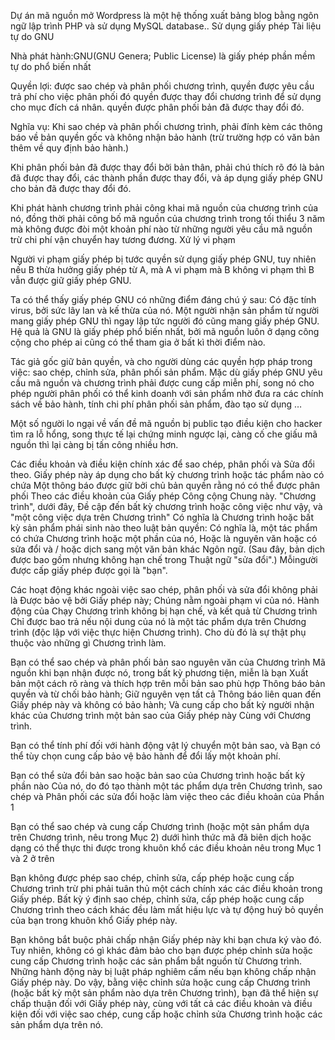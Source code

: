 Dự án mã nguồn mở
Wordpress là một hệ thống xuất bảng blog bằng ngôn ngữ lập trình PHP và sử dụng MySQL database..
Sử dụng giấy phép Tài liệu tự do GNU

Nhà phát hành:GNU(GNU Genera; Public License) là giấy phép phần mềm tự do phổ biến nhất

Quyền lợi: được sao chép và phân phối chương trình, quyền được yêu cầu trả phí cho việc phân phối đó
quyền được thay đổi chương trình để sử dụng cho mục đích cá nhân.
quyền được phân phối bản đã được thay đổi đó.

Nghĩa vụ: Khi sao chép và phân phối chương trình, phải đính kèm các thông báo về bản quyền gốc và không nhận bảo hành (trừ trường hợp có văn bản thêm về quy định bảo hành.)

Khi phân phối bản đã được thay đổi bởi bản thân, phải chú thích rõ đó là bản đã được thay đổi, các thành phần được thay đổi, và áp dụng giấy phép GNU cho bản đã được thay đổi đó.

Khi phát hành chương trình phải công khai mã nguồn của chương trình của nó, đồng thời phải công bố mã nguồn của chương trình trong tối thiểu 3 năm mà không được đòi một khoản phí nào từ những người yêu cầu mã nguồn trừ chi phí vận chuyển hay tương đương.
Xử lý vi phạm

Người vi phạm giấy phép bị tước quyền sử dụng giấy phép GNU, tuy nhiên nếu B thừa hưởng giấy phép từ A, mà A vi phạm mà B không vi phạm thì B vẫn được giữ giấy phép GNU.

Ta có thể thấy giấy phép GNU có những điểm đáng chú ý sau:
Có đặc tính virus, bởi sức lây lan và kế thừa của nó. Một người nhận sản phẩm từ người mang giấy phép GNU thì ngay lập tức người đó cũng mang giấy phép GNU. Hệ quả là GNU là giấy phép phổ biến nhất, bởi mã nguồn luôn ở dạng công cộng cho phép ai cũng có thể tham gia ở bất kì thời điểm nào.

Tác giả gốc giữ bản quyền, và cho người dùng các quyền hợp pháp trong việc: sao chép, chỉnh sửa, phân phối sản phẩm. Mặc dù giấy phép GNU yêu cầu mã nguồn và chương trình phải được cung cấp miễn phí, song nó cho phép người phân phối có thể kinh doanh với sản phẩm nhờ đưa ra các chính sách về bảo hành, tính chi phí phân phối sản phẩm, đào tạo sử dụng …

Một số người lo ngại về vấn đề mã nguồn bị public tạo điều kiện cho hacker tìm ra lỗ hổng, song thực tế lại chứng minh ngược lại, càng cố che giấu mã nguồn thì lại càng bị tấn công nhiều hơn.

Các điều khoản và điều kiện chính xác để sao chép, phân phối và
Sửa đổi theo.
Giấy phép này áp dụng cho bất kỳ chương trình hoặc tác phẩm nào có chứa
Một thông báo được giữ bởi chủ bản quyền rằng nó có thể được phân phối
Theo các điều khoản của Giấy phép Công cộng Chung này. "Chương trình", dưới đây,
Đề cập đến bất kỳ chương trình hoặc công việc như vậy, và "một công việc dựa trên Chương trình"
Có nghĩa là Chương trình hoặc bất kỳ sản phẩm phái sinh nào theo luật bản quyền:
Có nghĩa là, một tác phẩm có chứa Chương trình hoặc một phần của nó,
Hoặc là nguyên văn hoặc có sửa đổi và / hoặc dịch sang một văn bản khác
Ngôn ngữ. (Sau đây, bản dịch được bao gồm nhưng không hạn chế trong
Thuật ngữ "sửa đổi".) Mỗi ​​người được cấp giấy phép được gọi là "bạn".

Các hoạt động khác ngoài việc sao chép, phân phối và sửa đổi không phải là
Được bảo vệ bởi Giấy phép này; Chúng nằm ngoài phạm vi của nó. Hành động của
Chạy Chương trình không bị hạn chế, và kết quả từ Chương trình
Chỉ được bao trả nếu nội dung của nó là một tác phẩm dựa trên
Chương trình (độc lập với việc thực hiện Chương trình).
Cho dù đó là sự thật phụ thuộc vào những gì Chương trình làm.

Bạn có thể sao chép và phân phối bản sao nguyên văn của Chương trình
Mã nguồn khi bạn nhận được nó, trong bất kỳ phương tiện, miễn là bạn
Xuất bản một cách rõ ràng và thích hợp trên mỗi bản sao phù hợp
Thông báo bản quyền và từ chối bảo hành; Giữ nguyên vẹn tất cả
Thông báo liên quan đến Giấy phép này và không có bảo hành;
Và cung cấp cho bất kỳ người nhận khác của Chương trình một bản sao của Giấy phép này
Cùng với Chương trình.

Bạn có thể tính phí đối với hành động vật lý chuyển một bản sao, và
Bạn có thể tùy chọn cung cấp bảo vệ bảo hành để đổi lấy một khoản phí.

Bạn có thể sửa đổi bản sao hoặc bản sao của Chương trình hoặc bất kỳ phần nào
Của nó, do đó tạo thành một tác phẩm dựa trên Chương trình, sao chép và
Phân phối các sửa đổi hoặc làm việc theo các điều khoản của Phần 1

Bạn có thể sao chép và cung cấp Chương trình (hoặc một sản phẩm dựa trên Chương trình, nêu trong Mục 2) dưới hình thức mã đã biên dịch hoặc dạng có thể thực thi được trong khuôn khổ các điều khoản nêu trong Mục 1 và 2 ở trên

Bạn không được phép sao chép, chỉnh sửa, cấp phép hoặc cung cấp Chương trình trừ phi phải tuân thủ một cách chính xác các điều khoản trong Giấy phép. Bất kỳ ý định sao chép, chỉnh sửa, cấp phép hoặc cung cấp Chương trình theo cách khác đều làm mất hiệu lực và tự động huỷ bỏ quyền của bạn trong khuôn khổ Giấy phép này.

Bạn không bắt buộc phải chấp nhận Giấy phép này khi bạn chưa ký vào đó. Tuy nhiên, không có gì khác đảm bảo cho bạn được phép chỉnh sửa hoặc cung cấp Chương trình hoặc các sản phẩm bắt nguồn từ Chương trình. Những hành động này bị luật pháp nghiêm cấm nếu bạn không chấp nhận Giấy phép này. Do vậy, bằng việc chỉnh sửa hoặc cung cấp Chương trình (hoặc bất kỳ một sản phẩm nào dựa trên Chương trình), bạn đã thể hiện sự chấp thuận đối với Giấy phép này, cùng với tất cả các điều khoản và điều kiện đối với việc sao chép, cung cấp hoặc chỉnh sửa Chương trình hoặc các sản phẩm dựa trên nó.
